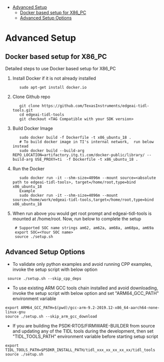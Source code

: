 
<!-- TOC -->

- [Advanced Setup](#advanced-setup)
  - [Docker based setup for X86\_PC](#docker-based-setup-for-x86_pc)
  - [Advanced Setup Options](#advanced-setup-options)

<!-- /TOC -->

# Advanced Setup

## Docker based setup for X86_PC

Detailed steps to use Docker based setup for X86_PC
1. Install Docker if it is not already installed
   
          sudo apt-get install docker.io

   
1. Clone Github repo
          
          git clone https://github.com/TexasInstruments/edgeai-tidl-tools.git
          cd edgeai-tidl-tools
          git checkout <TAG Compatible with your SDK version>

1. Build Docker Image
          
          sudo docker build -f Dockerfile -t x86_ubuntu_18 .
          # To build docker image in TI's internal network,  run below instead
          sudo docker build --build-arg REPO_LOCATION=artifactory.itg.ti.com/docker-public/library/ --build-arg USE_PROXY=ti  -f Dockerfile -t x86_ubuntu_18 .


1. Run the Docker
          
          sudo docker run -it --shm-size=4096m --mount source=<absolute path to edgeai-tidl-tools>, target=/home/root,type=bind x86_ubuntu_18
          Example
          sudo docker run -it --shm-size=4096m --mount source=/home/work/edgeai-tidl-tools,target=/home/root,type=bind x86_ubuntu_18

2. When run above you would get root prompt and edgeai-tidl-tools is mounted at /home/root. Now, run below to complete the setup 

        # Supported SOC name strings am62, am62a, am68a, am68pa, am69a
        export SOC=<Your SOC name>
        source ./setup.sh 


## Advanced Setup Options
  - To validate only  python examples and avoid running CPP examples, invoke the setup script with below option
   
```
 source ./setup.sh --skip_cpp_deps
```
  - To use existing ARM GCC tools chain installed  and avoid downloading, invoke the setup script with below option and set "ARM64_GCC_PATH" environment variable
   
```
export ARM64_GCC_PATH=$(pwd)/gcc-arm-9.2-2019.12-x86_64-aarch64-none-linux-gnu
source ./setup.sh --skip_arm_gcc_download
```

  - If you are building the PSDK-RTOS/FIRMWARE-BUILDER from source and updating any of the TIDL tools during the development, then set  "TIDL_TOOLS_PATH" environment variable before starting setup script
   
```
export TIDL_TOOLS_PATH=$PSDKR_INSTALL_PATH/tidl_xxx_xx_xx_xx_xx/tidl_tools
source ./setup.sh
```

